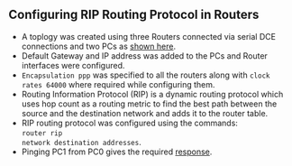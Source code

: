 ## Configuring RIP Routing Protocol in Routers
* A toplogy was created using three Routers connected via serial DCE connections and two PCs as [shown here](topology.PNG).
* Default Gateway and IP address was added to the PCs and Router interfaces were configured.
* `Encapsulation ppp` was specified to all the routers along with `clock rates 64000` where required while configuring them.
* Routing Information Protocol (RIP) is a dynamic routing protocol which uses hop count as a routing metric to find the best path between the source and the destination network and adds it to the router table.
* RIP routing protocol was configured using the commands:<br>
`router rip`<br>`network destination addresses`.
* Pinging PC1 from PC0 gives the required [response](ping_pc1.PNG).
